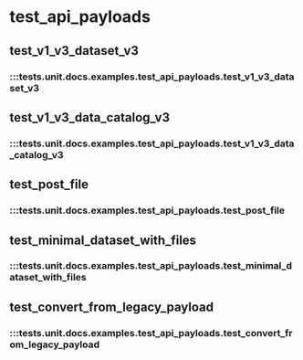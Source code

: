 # test_api_payloads

## test_v1_v3_dataset_v3

### :::tests.unit.docs.examples.test_api_payloads.test_v1_v3_dataset_v3

## test_v1_v3_data_catalog_v3

### :::tests.unit.docs.examples.test_api_payloads.test_v1_v3_data_catalog_v3

## test_post_file

### :::tests.unit.docs.examples.test_api_payloads.test_post_file

## test_minimal_dataset_with_files

### :::tests.unit.docs.examples.test_api_payloads.test_minimal_dataset_with_files

## test_convert_from_legacy_payload

### :::tests.unit.docs.examples.test_api_payloads.test_convert_from_legacy_payload

